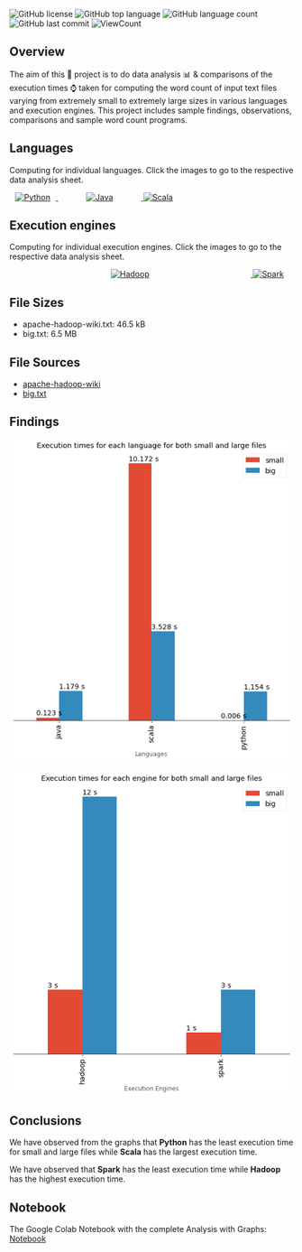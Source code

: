 ![GitHub license](https://img.shields.io/github/license/Thomas-George-T/Word-Count-Data-Analysis?style=flat)
![GitHub top language](https://img.shields.io/github/languages/top/Thomas-George-T/Word-Count-Data-Analysis?style=flat)
![GitHub language count](https://img.shields.io/github/languages/count/Thomas-George-T/Word-Count-Data-Analysis?style=flat)
![GitHub last commit](https://img.shields.io/github/last-commit/Thomas-George-T/Word-Count-Data-Analysis?style=flat)
![ViewCount](https://views.whatilearened.today/views/github/Thomas-George-T/Word-Count-Data-Analysis.svg?cache=remove)

## Overview

The aim of this :green_book: project is to do data analysis :bar_chart: & comparisons of the execution times :watch: taken for computing the word count of input text files varying from extremely small to extremely large sizes in various languages and execution engines. This project includes sample findings, observations, comparisons and sample word count programs. 

## Languages

Computing for individual languages. Click the images to go to the respective data analysis sheet.

<p align="left">
	<a href="Python-Word-Count-Data-Analysis">
		<img src="https://raw.githubusercontent.com/Thomas-George-T/Word-Count-Data-Analysis/master/assets/svg/python.svg" alt="Python" Title="Python" width=210 hspace=10 />
	</a>
		<a href="Java-Word-Count-Data-Analysis">
		<img src="https://raw.githubusercontent.com/Thomas-George-T/Word-Count-Data-Analysis/master/assets/svg/java.svg" alt="Java" Title="Java" width=160 hspace=50 />
	</a>
		<a href="Scala-Word-Count-Data-Analysis">
		<img src="https://raw.githubusercontent.com/Thomas-George-T/Word-Count-Data-Analysis/master/assets/svg/scala.svg" alt="Scala" Title="Scala" width=140/>
	</a>
</p>


## Execution engines

Computing for individual execution engines. Click the images to go to the respective data analysis sheet.

<p align="left">
	<a href="Hadoop-MapReduce-WordCount-Data-Analysis">
		<img src="https://raw.githubusercontent.com/Thomas-George-T/Word-Count-Data-Analysis/master/assets/svg/hadoop.svg" alt="Hadoop" Title="Hadoop" width=180 hspace=180/>
	</a>
	<a href="Spark-Word-Count-Data-Analysis">
		<img src="https://raw.githubusercontent.com/Thomas-George-T/Word-Count-Data-Analysis/master/assets/svg/apache_spark.svg" alt="Spark" Title="Spark" width=240 />
	</a>
	
</p>


## File Sizes

- apache-hadoop-wiki.txt: 46.5 kB
- big.txt: 6.5 MB

## File Sources

- [apache-hadoop-wiki](https://en.wikipedia.org/wiki/Apache_Hadoop)
- [big.txt](https://norvig.com/big.txt)

## Findings

<p align="center">
	<a href="#">
		<img src="assets/graphs/languages.png" alt="Languages findings" Title="Languages findings" />
	</a>	
	<br>
	<br>
	<a href="#">
		<img src="assets/graphs/execution_engines.png" alt="Execution engines findings" Title="Execution engines findings" />
	</a>	
</p>

## Conclusions

We have observed from the graphs that **Python** has the least execution time for small and large files while **Scala** has the largest execution time.

We have observed that **Spark** has the least execution time while **Hadoop** has the highest execution time.

## Notebook

The Google Colab Notebook with the complete Analysis with Graphs: [Notebook](Data-Analysis.ipynb) 
